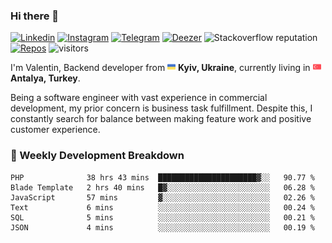 ### Hi there 👋  

[![Linkedin](https://img.shields.io/badge/-valentinnikolaev-blue?style=flat&logo=Linkedin&logoColor=white&link=https://www.linkedin.com/in/valentinnikolaev/)](https://www.linkedin.com/in/valentinnikolaev/)
[![Instagram](https://img.shields.io/badge/-valentin_siberia-e95950?style=flat&logo=Instagram&logoColor=white&link=https://www.instagram.com/valentin_siberia/)](https://www.instagram.com/valentin_siberia/)
[![Telegram](https://img.shields.io/badge/-Mustdie1bit-0088cc?style=flat&logo=Telegram&logoColor=white&link=https://web.telegram.org/#/im?p=@Mustdie1bit)](https://web.telegram.org/#/im?p=@Mustdie1bit)
[![Deezer](https://img.shields.io/badge/-mustdie1bit-00c7f2?style=flat&logo=Deezer&logoColor=white&link=https://www.deezer.com/ru/profile/30059651)](https://www.deezer.com/ru/profile/30059651)
![Stackoverflow reputation](https://img.shields.io/stackexchange/stackoverflow/r/748402?label=reputation&logo=stackoverflow)
[![Repos](https://badges.pufler.dev/repos/ValentinNikolaev)](https://badges.pufler.dev)
![visitors](https://visitor-badge.laobi.icu/badge?page_id=ValentinNikolaev.ValentinNikolaev)

<p>I'm Valentin, Backend developer from <img src="https://raw.githubusercontent.com/ValentinNikolaev/ValentinNikolaev/main/assets/flags/ukraine.svg" width="13"/> <b>Kyiv, Ukraine</b>, currently living in <img src="https://raw.githubusercontent.com/ValentinNikolaev/ValentinNikolaev/main/assets/flags/turkey.svg" width="13"/> <b>Antalya, Turkey</b>.</p>
<p>Being a software engineer with vast experience in commercial development, my prior concern is business task fulfillment.
Despite this, I constantly search for balance between making feature work and positive customer experience.
</p>

<h3>🤔 Weekly Development Breakdown</h3>

<!--START_SECTION:waka-->

```text
PHP              38 hrs 43 mins  ██████████████████████▓░░   90.77 %
Blade Template   2 hrs 40 mins   █▓░░░░░░░░░░░░░░░░░░░░░░░   06.28 %
JavaScript       57 mins         ▓░░░░░░░░░░░░░░░░░░░░░░░░   02.26 %
Text             6 mins          ░░░░░░░░░░░░░░░░░░░░░░░░░   00.24 %
SQL              5 mins          ░░░░░░░░░░░░░░░░░░░░░░░░░   00.21 %
JSON             4 mins          ░░░░░░░░░░░░░░░░░░░░░░░░░   00.19 %
```

<!--END_SECTION:waka-->

<!--
**ValentinNikolaev/ValentinNikolaev** is a ✨ _special_ ✨ repository because its `README.md` (this file) appears on your GitHub profile.

Here are some ideas to get you started:

- 🔭 I’m currently working on ...
- 🌱 I’m currently learning ...
- 👯 I’m looking to collaborate on ...
- 🤔 I’m looking for help with ...
- 💬 Ask me about ...
- 📫 How to reach me: ...
- 😄 Pronouns: ...
- ⚡ Fun fact: ...
-->


